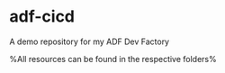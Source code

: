# adf-cicd
A demo repository for my ADF Dev Factory

%All resources can be found in the respective folders%
